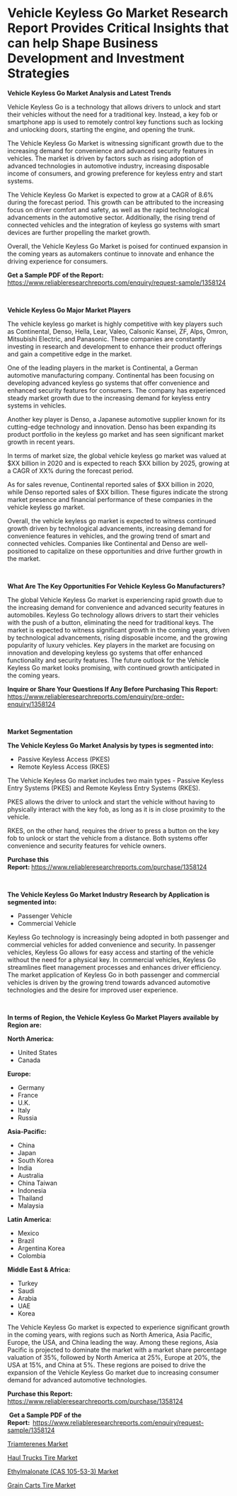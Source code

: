 <p><h1>Vehicle Keyless Go Market Research Report Provides Critical Insights that can help Shape Business Development and Investment Strategies</h1></p><p><strong>Vehicle Keyless Go Market Analysis and Latest Trends</strong></p>
<p><p>Vehicle Keyless Go is a technology that allows drivers to unlock and start their vehicles without the need for a traditional key. Instead, a key fob or smartphone app is used to remotely control key functions such as locking and unlocking doors, starting the engine, and opening the trunk.</p><p>The Vehicle Keyless Go Market is witnessing significant growth due to the increasing demand for convenience and advanced security features in vehicles. The market is driven by factors such as rising adoption of advanced technologies in automotive industry, increasing disposable income of consumers, and growing preference for keyless entry and start systems.</p><p>The Vehicle Keyless Go Market is expected to grow at a CAGR of 8.6% during the forecast period. This growth can be attributed to the increasing focus on driver comfort and safety, as well as the rapid technological advancements in the automotive sector. Additionally, the rising trend of connected vehicles and the integration of keyless go systems with smart devices are further propelling the market growth.</p><p>Overall, the Vehicle Keyless Go Market is poised for continued expansion in the coming years as automakers continue to innovate and enhance the driving experience for consumers.</p></p>
<p><strong>Get a Sample PDF of the Report:&nbsp;</strong> <a href="https://www.reliableresearchreports.com/enquiry/request-sample/1358124">https://www.reliableresearchreports.com/enquiry/request-sample/1358124</a></p>
<p>&nbsp;</p>
<p><strong>Vehicle Keyless Go Major Market Players</strong></p>
<p><p>The vehicle keyless go market is highly competitive with key players such as Continental, Denso, Hella, Lear, Valeo, Calsonic Kansei, ZF, Alps, Omron, Mitsubishi Electric, and Panasonic. These companies are constantly investing in research and development to enhance their product offerings and gain a competitive edge in the market.</p><p>One of the leading players in the market is Continental, a German automotive manufacturing company. Continental has been focusing on developing advanced keyless go systems that offer convenience and enhanced security features for consumers. The company has experienced steady market growth due to the increasing demand for keyless entry systems in vehicles.</p><p>Another key player is Denso, a Japanese automotive supplier known for its cutting-edge technology and innovation. Denso has been expanding its product portfolio in the keyless go market and has seen significant market growth in recent years.</p><p>In terms of market size, the global vehicle keyless go market was valued at $XX billion in 2020 and is expected to reach $XX billion by 2025, growing at a CAGR of XX% during the forecast period. </p><p>As for sales revenue, Continental reported sales of $XX billion in 2020, while Denso reported sales of $XX billion. These figures indicate the strong market presence and financial performance of these companies in the vehicle keyless go market.</p><p>Overall, the vehicle keyless go market is expected to witness continued growth driven by technological advancements, increasing demand for convenience features in vehicles, and the growing trend of smart and connected vehicles. Companies like Continental and Denso are well-positioned to capitalize on these opportunities and drive further growth in the market.</p></p>
<p>&nbsp;</p>
<p><strong>What Are The Key Opportunities For Vehicle Keyless Go Manufacturers?</strong></p>
<p><p>The global Vehicle Keyless Go market is experiencing rapid growth due to the increasing demand for convenience and advanced security features in automobiles. Keyless Go technology allows drivers to start their vehicles with the push of a button, eliminating the need for traditional keys. The market is expected to witness significant growth in the coming years, driven by technological advancements, rising disposable income, and the growing popularity of luxury vehicles. Key players in the market are focusing on innovation and developing keyless go systems that offer enhanced functionality and security features. The future outlook for the Vehicle Keyless Go market looks promising, with continued growth anticipated in the coming years.</p></p>
<p><strong>Inquire or Share Your Questions If Any Before Purchasing This Report:</strong> <a href="https://www.reliableresearchreports.com/enquiry/pre-order-enquiry/1358124">https://www.reliableresearchreports.com/enquiry/pre-order-enquiry/1358124</a></p>
<p>&nbsp;</p>
<p><strong>Market Segmentation</strong></p>
<p><strong>The Vehicle Keyless Go Market Analysis by types is segmented into:</strong></p>
<p><ul><li>Passive Keyless Access (PKES)</li><li>Remote Keyless Access (RKES)</li></ul></p>
<p><p>The Vehicle Keyless Go market includes two main types - Passive Keyless Entry Systems (PKES) and Remote Keyless Entry Systems (RKES). </p><p>PKES allows the driver to unlock and start the vehicle without having to physically interact with the key fob, as long as it is in close proximity to the vehicle. </p><p>RKES, on the other hand, requires the driver to press a button on the key fob to unlock or start the vehicle from a distance. Both systems offer convenience and security features for vehicle owners.</p></p>
<p><strong>Purchase this Report:&nbsp;</strong><a href="https://www.reliableresearchreports.com/purchase/1358124">https://www.reliableresearchreports.com/purchase/1358124</a></p>
<p>&nbsp;</p>
<p><strong>The Vehicle Keyless Go Market Industry Research by Application is segmented into:</strong></p>
<p><ul><li>Passenger Vehicle</li><li>Commercial Vehicle</li></ul></p>
<p><p>Keyless Go technology is increasingly being adopted in both passenger and commercial vehicles for added convenience and security. In passenger vehicles, Keyless Go allows for easy access and starting of the vehicle without the need for a physical key. In commercial vehicles, Keyless Go streamlines fleet management processes and enhances driver efficiency. The market application of Keyless Go in both passenger and commercial vehicles is driven by the growing trend towards advanced automotive technologies and the desire for improved user experience.</p></p>
<p>&nbsp;</p>
<p><strong>In terms of Region, the Vehicle Keyless Go Market Players available by Region are:</strong></p>
<p>
    <p> <strong> North America: </strong>
        <ul>
            <li>United States</li>
            <li>Canada</li>
        </ul>
        </p> 
    <p> <strong> Europe: </strong>
        <ul>
            <li>Germany</li>
            <li>France</li>
            <li>U.K.</li>
            <li>Italy</li>
            <li>Russia</li>
        </ul>
        </p> 
    <p> <strong> Asia-Pacific: </strong>
        <ul>
            <li>China</li>
            <li>Japan</li>
            <li>South Korea</li>
            <li>India</li>
            <li>Australia</li>
            <li>China Taiwan</li>
            <li>Indonesia</li>
            <li>Thailand</li>
            <li>Malaysia</li>
        </ul>
        </p> 
    <p> <strong> Latin America: </strong>
        <ul>
            <li>Mexico</li>
            <li>Brazil</li>
            <li>Argentina Korea</li>
            <li>Colombia</li>
        </ul>
        </p> 
    <p> <strong> Middle East & Africa: </strong>
        <ul>
            <li>Turkey</li>
            <li>Saudi</li>
            <li>Arabia</li>
            <li>UAE</li>
            <li>Korea</li>
        </ul>
    </p>
    </p>
<p><p>The Vehicle Keyless Go market is expected to experience significant growth in the coming years, with regions such as North America, Asia Pacific, Europe, the USA, and China leading the way. Among these regions, Asia Pacific is projected to dominate the market with a market share percentage valuation of 35%, followed by North America at 25%, Europe at 20%, the USA at 15%, and China at 5%. These regions are poised to drive the expansion of the Vehicle Keyless Go market due to increasing consumer demand for advanced automotive technologies.</p></p>
<p><strong>Purchase this Report: </strong><a href="https://www.reliableresearchreports.com/purchase/1358124">https://www.reliableresearchreports.com/purchase/1358124</a></p>
<p>&nbsp;<strong>Get a Sample PDF of the Report:&nbsp;&nbsp;</strong><a href="https://www.reliableresearchreports.com/enquiry/request-sample/1358124">https://www.reliableresearchreports.com/enquiry/request-sample/1358124</a></p>
<p><strong></strong></p>
<p><p><a href="https://spotless-saver-8fd.notion.site/Triamterenes-Market-Analysis-and-Market-Size-Global-Industry-Overview-Market-Segmentation-and-Fore-00b87bd650824e01ba8a7f4b0d33ea43">Triamterenes Market</a></p><p><a href="https://github.com/nathandecarvalho/Market-Research-Report-List-2/blob/main/haul-trucks-tire-market.md">Haul Trucks Tire Market</a></p><p><a href="https://view.publitas.com/reportprime-1/ethylmalonate-cas-105-53-3-market-research-report-the-key-to-successful-business-strategy-forecasted-for-period-from-2023-2030/">Ethylmalonate (CAS 105-53-3) Market</a></p><p><a href="https://github.com/julyju69/Market-Research-Report-List-2/blob/main/grain-carts-tire-market.md">Grain Carts Tire Market</a></p></p>